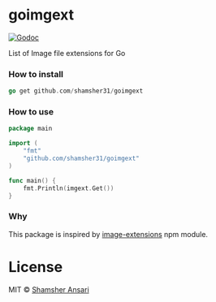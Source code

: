 # goimgext

[![Godoc](http://img.shields.io/badge/godoc-reference-blue.svg?style=flat)](https://godoc.org/github.com/shamsher31/goimgext)

List of Image file extensions for Go

### How to install
```go
go get github.com/shamsher31/goimgext
```

### How to use
```go
package main

import (
	"fmt"
	"github.com/shamsher31/goimgext"
)

func main() {
	fmt.Println(imgext.Get())
}
```

### Why
This package is inspired by [image-extensions](https://www.npmjs.com/package/image-extensions) npm module.

# License
MIT © [Shamsher Ansari](https://github.com/shamsher31)
